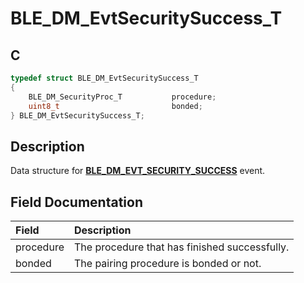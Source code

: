 # BLE_DM_EvtSecuritySuccess_T

## C

```c
typedef struct BLE_DM_EvtSecuritySuccess_T
{
    BLE_DM_SecurityProc_T           procedure;
    uint8_t                         bonded;
} BLE_DM_EvtSecuritySuccess_T;
```

## Description

Data structure for **[BLE_DM_EVT_SECURITY_SUCCESS](GUID-65F57110-C2EB-4489-BF68-33BCBDD490B1.md)** event.


## Field Documentation

|Field|Description|
|:---|:---|
|procedure|The procedure that has finished successfully.|
|bonded|The pairing procedure is bonded or not.|
